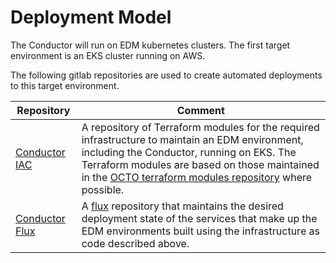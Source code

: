# Deployment Model

The Conductor will run on EDM kubernetes clusters. The first target environment is an EKS cluster running on AWS.

The following gitlab repositories are used to create automated deployments to this target environment.

|Repository  | Comment  |
|--|--|
| [Conductor IAC](https://git.mdevlab.com/medm/team-conductor/conductor-iac) | A repository of Terraform modules for the required infrastructure to maintain an EDM environment, including the Conductor, running on EKS. The Terraform modules are based on those maintained in the [OCTO terraform modules repository](https://git.mdevlab.com/octo/terraform-modules/) where possible.|
| [Conductor Flux](https://git.mdevlab.com/medm/team-conductor/conductor-flux) |  A [flux](https://docs.fluxcd.io/en/1.22.0/) repository that maintains the desired deployment state of the services that make up the EDM environments built using the infrastructure as code described above.|


